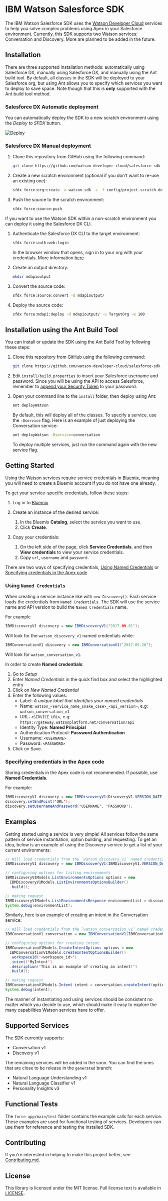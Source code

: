 # IBM Watson Salesforce SDK

The IBM Watson Salesforce SDK uses the [Watson Developer Cloud](http://www.ibm.com/watson/developercloud/) services to help you solve complex problems using Apex in your Salesforce environment. Currently, this SDK supports two Watson services: Conversation and Discovery. More are planned to be added in the future.

## Installation

There are three supported installation methods: automatically using Salesforce DX, manually using Salesforce DX, and manually using the Ant build tool. By default, all classes in the SDK will be deployed to your Salesforce org, but using Ant allows you to specify which services you want to deploy to save space. Note though that this is **only** supported with the Ant build tool method.

### Salesforce DX Automatic deployment

You can automatically deploy the SDK to a new scratch environment using the _Deploy to SFDX_ button.

[![Deploy](https://deploy-to-sfdx.com/dist/assets/images/DeployToSFDX.svg)](https://deploy-to-sfdx.com/)

### Salesforce DX Manual deployment

1. Clone this repository from GitHub using the following command:

    ```bash
    git clone https://github.com/watson-developer-cloud/salesforce-sdk
    ```

1. Create a new scratch environment (optional if you don't want to re-use an existing one):

    ```bash
    sfdx force:org:create -a watson-sdk -s -f config/project-scratch-def.json
    ```

1. Push the source to the scratch environment:

    ```bash
    sfdx force:source:push
    ```

If you want to use the Watson SDK within a non-scratch environment you can deploy it using the Salesforce DX CLI.

1. Authenticate the Salesforce DX CLI to the target environment:

    ```bash
    sfdx force:auth:web:login
    ```
    In the browser window that opens, sign in to your org with your credentials. More information [here](https://developer.salesforce.com/docs/atlas.en-us.sfdx_dev.meta/sfdx_dev/sfdx_dev_auth_web_flow.htm)

1. Create an output directory:

    ```bash
    mkdir mdapioutput
    ```

1. Convert the source code:

    ```bash
    sfdx force:source:convert -d mdapioutput/
    ```

1. Deploy the source code:

    ```bash
    sfdx force:mdapi:deploy -d mdapioutput/ -u TargetOrg -w 100
    ```

## Installation using the Ant Build Tool

You can install or update the SDK using the Ant Build Tool by following these steps:

1. Clone this repository from GitHub using the following command:

    ```bash
    git clone https://github.com/watson-developer-cloud/salesforce-sdk
    ```

1. Edit `install/build.properties` to insert your Salesforce username and password.  Since you will be using the API to access Salesforce, remember to [append your Security Token](http://www.salesforce.com/us/developer/docs/api/Content/sforce_api_concepts_security.htm#topic-title_login_token) to your password.

1. Open your command line to the `install` folder, then deploy using Ant:

    ```bash
    ant deployWatson
    ```

    By default, this will deploy all of the classes. To specify a service, use the `-Dservice` flag. Here is an example of just deploying the Conversation service:

    ```bash
    ant deployWatson -Dservice=conversation
    ```

    To deploy multiple services, just run the command again with the new service flag.

## Getting Started

Using the Watson services require service credentials in [Bluemix](https://console.bluemix.net/registration/?target=/catalog/%3fcategory=watson&cm_mmc=OSocial_Wechat-_-Watson+Core_Watson+Core+-+Platform-_-WW_WW-_-salesforce&cm_mmca1=000000OF&cm_mmca2=10000409&), meaning you will need to create a Bluemix account if you do not have one already.

To get your service-specific credentials, follow these steps:

1. Log in to [Bluemix](https://console.bluemix.net/registration/?target=/catalog/%3fcategory=watson&cm_mmc=OSocial_Wechat-_-Watson+Core_Watson+Core+-+Platform-_-WW_WW-_-salesforce&cm_mmca1=000000OF&cm_mmca2=10000409&)

1. Create an instance of the desired service:
    1. In the Bluemix **Catalog**, select the service you want to use.
    1. Click **Create**.

1. Copy your credentials:
    1. On the left side of the page, click **Service Credentials**, and then **View credentials** to view your service credentials.
    1. Copy `url`, `username` and `password`.

There are two ways of specifying credentials, [Using Named Credentials](#using-named-credentials) or [Specifying credentials in the Apex code](#specifying-credentials-in-the-apex-code)

### Using `Named Credentials`

When creating a service instance like with `new Discovery()`. Each service loads the credentials from `Named Credentials`. The SDK will use the service name and API version to build the `Named Credentials` name.

For example

```java
IBMDiscoveryV1 discovery = new IBMDiscoveryV1('2017-09-01');
```

Will look for the `watson_discovery_v1` named credentials while:

```java
IBMConversationV1 discovery = new IBMConversationV1('2017-05-26');
```

Will look for `watson_conversation_v1`.

In order to create **Named credentials**:

1. Go to _Setup_
1. Enter _Named Credentials_ in the quick find box and select the highlighted entry
1. Click on _New Named Credential_
1. Enter the following values:
    * Label: _A unique label that identifies your named credentials_
    * Name: `watson_<service_name_snake_case>_<api_version>`, e.g: `watson_conversation_v1`
    * URL: `<SERVICE_URL>`, e.g: `https://gateway.watsonplatform.net/conversation/api`
    * Identity Type: **Named Principial**
    * Authentication Protocol: **Password Authentication**
    * Username: `<USERNAME>`
    * Password: `<PASSWORD>`
1. Click on Save.

### Specifying credentials in the Apex code

Storing credentials in the Apex code is not recommended. If possible, use **Named Credentials**.

For example:

```java
IBMDiscoveryV1 discovery = new IBMDiscoveryV1(DiscoveryV1.VERSION_DATE_2017_09_01);
discovery.setEndPoint('URL');
discovery.setUsernameAndPassword('USERNAME', 'PASSWORD');
```

## Examples

Getting started using a service is very simple! All services follow the same pattern of service instantiation, option building, and requesting. To get an idea, below is an example of using the Discovery service to get a list of your current environments:

```java
// Will load credentials from the `watson_discovery_v1` named credential
IBMDiscoveryV1 discovery = new IBMDiscoveryV1(IBMDiscoveryV1.VERSION_DATE_2017_09_01);

// configuring options for listing environments
IBMDiscoveryV1Models.ListEnvironmentsOptions options = new
  IBMDiscoveryV1Models.ListEnvironmentsOptionsBuilder()
  .build();

// making request
IBMDiscoveryV1Models.ListEnvironmentsResponse environmentList = discovery.listEnvironments(options);
System.debug(environmentList);
```

Similarly, here is an example of creating an intent in the Conversation service:

```java
// Will load credentials from the `watson_conversation_v1` named credential
IBMConversationV1 conversation = new IBMConversationV1(IBMConversationV1.VERSION_DATE_2017_05_26);

// configuring options for creating intent
IBMConversationV1Models.CreateIntentOptions options = new
  IBMConversationV1Models.CreateIntentOptionsBuilder()
  .workspaceId('<workspace_id>')
  .intent('MyIntent')
  .description('This is an example of creating an intent!')
  .build();

// making request
IBMConversationV1Models.Intent intent = conversation.createIntent(options);
System.debug(intent);
```

The manner of instantiating and using services should be consistent no matter which you decide to use, which should make it easy to explore the many capabilities Watson services have to offer.

## Supported Services

The SDK currently supports:
  * Conversation v1
  * Discovery v1

The remaining services will be added in the soon. You can find the ones that are close to be release in the `generated` branch:
 * Natural Language Understanding v1
 * Natural Language Classifier v1
 * Personality Insights v3

## Functional Tests

The `force-app/main/test` folder contains the example calls for each service. These examples are used for functional testing of services. Developers can use them for reference and testing the installed SDK.

## Contributing

If you're interested in helping to make this project better, see [Contributing.md](.github/Contributing.md).

## License

This library is licensed under the MIT license. Full license text is
available in [LICENSE](LICENSE).
